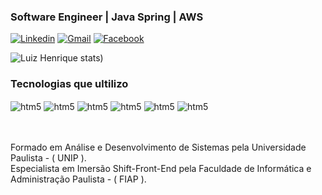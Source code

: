 
### Software Engineer | Java Spring | AWS 

[![Linkedin](https://img.shields.io/badge/LinkedIn-0077B5?style=for-the-badge&logo=linkedin&logoColor=white)](https://linkedin.com/in/luiz-henrique-200779144/)
[![Gmail](https://img.shields.io/badge/Gmail-D14836?style=for-the-badge&logo=gmail&logoColor=white)](https://luiz.lhrodrigues@gmail.com)
[![Facebook](https://img.shields.io/badge/Facebook-1877F2?style=for-the-badge&logo=facebook&logoColor=white)](https://facebook.com/henrique.lankaster)

![Luiz Henrique stats](https://github-readme-stats.vercel.app/api?username=anuraghazra&show_icons=true&theme=dark))

### Tecnologias que ultilizo

<div style="display: inline_block">
    <img align="center" alt="htm5" src="https://img.shields.io/badge/Java-ED8B00?style=for-the-badge&logo=openjdk&logoColor=white" />
    <img align="center" alt="htm5" src="https://img.shields.io/badge/Angular-DD0031?style=for-the-badge&logo=angular&logoColor=white" />
    <img align="center" alt="htm5" src="https://img.shields.io/badge/MySQL-005C84?style=for-the-badge&logo=mysql&logoColor=white" />
    <img align="center" alt="htm5" src="https://img.shields.io/badge/Spring-6DB33F?style=for-the-badge&logo=spring&logoColor=white" />
    <img align="center" alt="htm5" src="https://img.shields.io/badge/Amazon_AWS-232F3E?style=for-the-badge&logo=amazon-aws&logoColor=white" />
    <img align="center" alt="htm5" src="https://img.shields.io/badge/JavaScript-F7DF1E?style=for-the-badge&logo=javascript&logoColor=black" /><br><br>
</div><br>

Formado em Análise e Desenvolvimento de Sistemas pela Universidade Paulista - ( UNIP ). <br>
Especialista em Imersão Shift-Front-End pela Faculdade de Informática e Administração Paulista - ( FIAP ).
